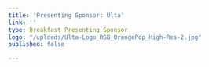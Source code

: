 ```yaml
---
title: 'Presenting Sponsor: Ulta'
link: ''
type: Breakfast Presenting Sponsor
logo: "/uploads/Ulta-Logo_RGB_OrangePop_High-Res-2.jpg"
published: false

---
```

